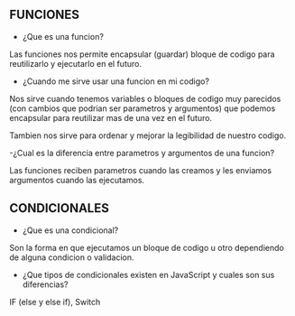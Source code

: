 ## FUNCIONES

- ¿Que es una funcion?

Las funciones nos permite encapsular (guardar) bloque de codigo para reutilizarlo
y ejecutarlo en el futuro.

- ¿Cuando me sirve usar una funcion en mi codigo?

Nos sirve cuando tenemos variables o bloques de codigo muy parecidos (con cambios que podrian ser parametros y argumentos) que podemos encapsular para reutilizar mas de una vez en el futuro.

Tambien nos sirve para ordenar y mejorar la legibilidad de nuestro codigo.

-¿Cual es la diferencia entre parametros y argumentos de una funcion?

Las funciones reciben parametros cuando las creamos y les enviamos argumentos cuando las ejecutamos. 

## CONDICIONALES 

- ¿Que es una condicional?

Son la forma en que ejecutamos un bloque de codigo u otro dependiendo de alguna condicion o validacion.

- ¿Que tipos de condicionales existen en JavaScript y cuales son sus diferencias?

IF (else y else if), Switch